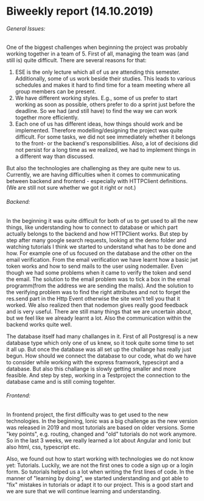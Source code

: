 ﻿# Biweekly report (14.10.2019)###### General Issues:One of the biggest challenges when beginning the project was probably working together in a team of 5.First of all, managing the team was (and still is) quite difficult. There are several reasons for that:1) ESE is the only lecture which all of us are attending this semester.    Additionally, some of us work beside their studies.     This leads to various schedules and makes it hard to find time for a team meeting where all group members can be present.2) We have different working styles.     E.g., some of us prefer to start working as soon as possible, others prefer to do a sprint just before the deadline.    So we had (and still have) to find the way we can work together more efficiently.3) Each one of us has different ideas, how things should work and be implemented.     Therefore modelling/designing the project was quite difficult.    For some tasks, we did not see immediately whether it belongs to the front- or the backend's responsibilities.    Also, a lot of decisions did not persist for a long time as we realized, we had to implement things in a different way than discussed.But also the technologies are challenging as they are quite new to us.Currently, we are having difficulties when it comes to communicating between backend and frontend - especiallywith HTTPClient definitions. (We are still not sure whether we got it right or not.)###### Backend:In the beginning it was quite difficult for both of us to get used to all the new things, like understanding how to connect to database or which part actually belongs to the backend and how HTTPClient works. But step by step after many google search requests, looking at the demo folder and watching tutorials I think we started to understand what has to bedone and how. For example one of us focused on the database and the other on the email verification. From the email verification we have learnt how a basic jwt token works and how to send mails to the user using nodemailer. Even though we had some problemswhen it came to verify the token and send the email. The solution to the email problem was to tick a box in the email programm(from the address we are sending the mails). And the solution to the verifying problem was to find the right attributes and not toforget the res.send part in the Http Event otherwise the site won't tell you that it worked. Wealso realized then that nodemon gives really good feedback and is very useful. There are still many things that we are uncertain about, but wefeel like we already learnt a lot. Also the communication within the backend works quite well.The database itself had many challanges in it. First of all Postgresql is a new database type which only one of us knew, so it took quite some time to set it all up. But once the database was all set up the challange has really just begun. How should we connect the database to our code, what do we have to consider while working with the express framwork, typescirpt and a database. But also this challange is slowly getting smaller and more feasible. And step by step, working in a Testproject the connection to the database came and is still coming togehter.###### Frontend:In frontend project, the first difficulty was to get used to the new technologies. In the beginning, Ionic was a big challenge as the new version was released in 2019 and most tutorials are based on older versions. Some "key points", e.g. routing, changed and "old" tutorials do not work anymore. So in the last 3 weeks, we really learned a lot about Angular and Ionic but also html, css, typescript etc.Also, we found out how to start working with technologies we do not know yet: Tutorials. Luckily, we are not the first ones to code a sign up or a login form.So tutorials helped us a lot when writing the first lines of code. In the manner of "learning by doing", we started understanding and got able to "fix" mistakes in tutorials or adapt it to our project.This is a good start and we are sure that we will continue learning and understanding.